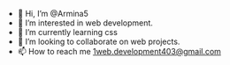 - 👋 Hi, I’m @Armina5
- 👀 I’m interested in web development.
- 🌱 I’m currently learning css
- 💞️ I’m looking to collaborate on web projects.
- 📫 How to reach me 1web.development403@gmail.com

<!---
Armina5/Armina5 is a ✨ special ✨ repository because its `README.md` (this file) appears on your GitHub profile.
You can click the Preview link to take a look at your changes.
--->
